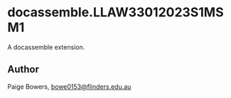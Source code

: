 # docassemble.LLAW33012023S1MSM1

A docassemble extension.

## Author

Paige Bowers, bowe0153@flinders.edu.au

